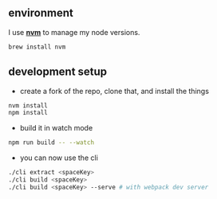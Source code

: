 ## environment

I use **[nvm](https://github.com/nvm-sh/nvm)** to manage my node versions.

```bash
brew install nvm
```

## development setup

- create a fork of the repo, clone that, and install the things

```bash
nvm install
npm install
```

- build it in watch mode

```bash
npm run build -- --watch
```

- you can now use the cli 

```bash
./cli extract <spaceKey>
./cli build <spaceKey>
./cli build <spaceKey> --serve # with webpack dev server
```
